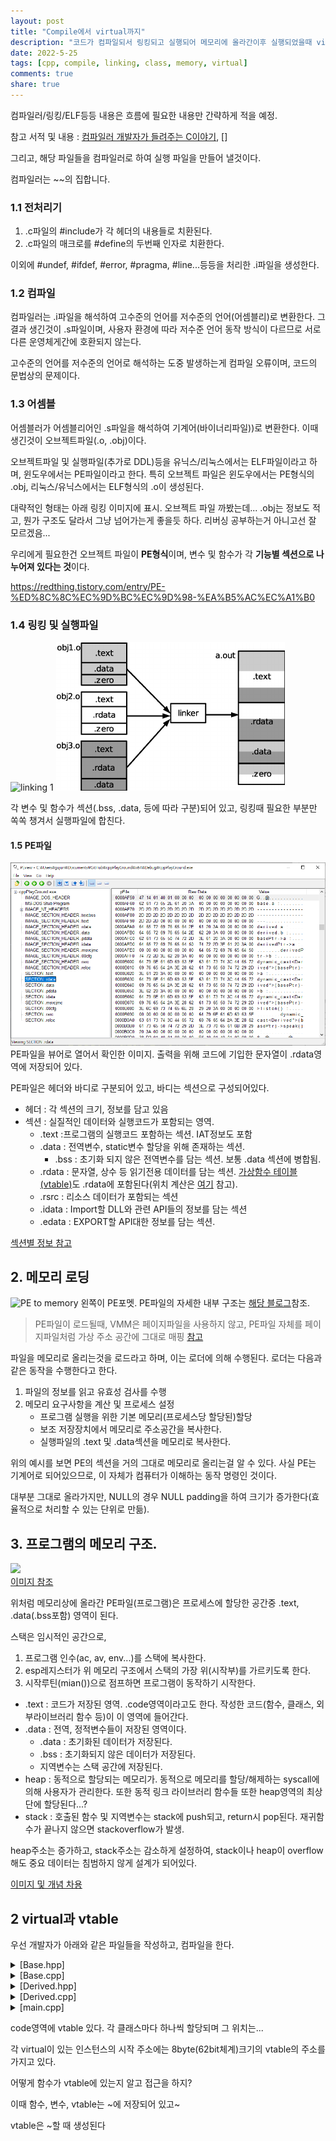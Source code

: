 ```yaml
---
layout: post
title: "Compile에서 virtual까지"
description: "코드가 컴파일되서 링킹되고 실행되어 메모리에 올라간이후 실행되었을때 virtual키워드는 어떻게 처리될지"
date: 2022-5-25
tags: [cpp, compile, linking, class, memory, virtual]
comments: true
share: true
---
```


컴파일러/링킹/ELF등등 내용은 흐름에 필요한 내용만 간략하게 적을 예정.

참고 서적 및 내용 : [컴파일러 개발자가 들려주는 C이야기](https://www.kyobobook.co.kr/product/detailViewKor.laf?mallGb=KOR&ejkGb=KOR&barcode=9788966263318), []


그리고, 해당 파일들을 컴파일러로 하여 실행 파일을 만들어 낼것이다.

컴파일러는 ~~의 집합니다.

### 1.1 전처리기
1. .c파일의 #include가 각 헤더의 내용들로 치환된다.
2. .c파일의 매크로를 #define의 두번째 인자로 치환한다.

이외에 #undef, #ifdef, #error, #pragma, #line...등등을 처리한 .i파일을 생성한다.

### 1.2 컴파일
컴파일러는 .i파일을 해석하여 고수준의 언어를 저수준의 언어(어셈블리)로 변환한다. 그 결과 생긴것이 .s파일이며, 사용자 환경에 따라 저수준 언어 동작 방식이 다르므로 서로다른 운영체게간에 호환되지 않는다. 

고수준의 언어를 저수준의 언어로 해석하는 도중 발생하는게 컴파일 오류이며, 코드의 문법상의 문제이다.

### 1.3 어셈블
어셈블러가 어셈블리어인 .s파일을 해석하여 기계어(바이너리파일))로 변환한다. 이때 생긴것이 오브젝트파일(.o, .obj)이다.

오브젝트파일 및 실행파일(추가로 DDL)등을 유닉스/리눅스에서는 ELF파일이라고 하며, 윈도우에서는 PE파일이라고 한다. 특히 오브젝트 파일은 윈도우에서는 PE형식의 .obj, 리눅스/유닉스에서는 ELF형식의 .o이 생성된다.

대략적인 형태는 아래 링킹 이미지에 표시. 오브젝트 파일 까봤는데... .obj는 정보도 적고, 뭔가 구조도 달라서 그냥 넘어가는게 좋을듯 하다. 리버싱 공부하는거 아니고선 잘 모르겠음...

우리에게 필요한건 오브젝트 파일이 **PE형식**이며, 변수 및 함수가 각 **기능별 섹션으로 나누어져 있다는 것**이다. 

https://redthing.tistory.com/entry/PE-%ED%8C%8C%EC%9D%BC%EC%9D%98-%EA%B5%AC%EC%A1%B0

### 1.4 링킹 및 실행파일
![linking 1](https://www.tenouk.com/Bufferoverflowc/Bufferoverflow1_files/image018.png)
![linking 2](/images\cpp\obj_linker.png)


각 변수 및 함수가 섹션(.bss, .data, 등에 따라 구분)되어 있고, 링킹때 필요한 부분만 쏙쏙 챙겨서 실행파일에 합친다.

#### 1.5 PE파일
![.exe PEview](/images\cpp\PE_readonly_section.png)
PE파일을 뷰어로 열어서 확인한 이미지. 출력을 위해 코드에 기입한 문자열이 .rdata영역에 저장되어 있다.

PE파일은 헤더와 바디로 구분되어 있고, 바디는 섹션으로 구성되어있다.
- 헤더 : 각 섹션의 크기, 정보를 담고 있음
- 섹션 : 실질적인 데이터와 실행코드가 포함되는 영역.
	- .text :프로그램의 실행코드 포함하는 섹션. IAT정보도 포함
	- .data	: 전역변수, static변수 할당을 위해 존재하는 섹션.
		- .bss : 초기화 되지 않은 전역변수를 담는 섹션. 보통 .data 섹션에 병합됨.
	- .rdata : 문자열, 상수 등 읽기전용 데이터를 담는 섹션. <u>가상함수 테이블(vtable)</u>도 .rdata에 포함된다(위치 계산은 [여기](https://www.sysnet.pe.kr/2/0/11167) 참고).
	- .rsrc : 리소스 데이터가 포함되는 섹션
	- .idata : Import할 DLL와 관련 API들의 정보를 담는 섹션
	- .edata : EXPORT할 API대한 정보를 담는 섹션.


[섹션별 정보 참고](https://unabated.tistory.com/entry/%EA%B0%9C%EB%85%90-%EC%9D%B4%ED%95%B4-PE-%ED%8C%8C%EC%9D%BC%EC%9D%98-%EA%B5%AC%EC%84%B1)

## 2. 메모리 로딩

![PE to memory](https://t1.daumcdn.net/cfile/tistory/2401E242588322871F) 왼쪽이 PE포멧. PE파일의 자세한 내부 구조는 [해당 블로그](https://m.blog.naver.com/luuzun/50190920011)참조. 

 > PE파일이 로드될때, VMM은 페이지파일을 사용하지 않고, PE파일 자체를 페이지파일처럼 가상 주소 공간에 그대로 매핑
 [참고](https://redthing.tistory.com/entry/PE-%ED%8C%8C%EC%9D%BC%EC%9D%98-%EA%B5%AC%EC%A1%B0)

파일을 메모리로 올리는것을 로드라고 하며, 이는 로더에 의해 수행된다. 로더는 다음과 같은 동작을 수행한다고 한다.
1. 파일의 정보를 읽고 유효성 검사를 수행
2. 메모리 요구사항을 계산 및 프로세스 설정
	- 프로그램 실행을 위한 기본 메모리(프로세스당 할당된)할당
	- 보조 저장장치에서 메모리로 주소공간을 복사한다.
	- 실행파일의 .text 및 .data섹션을 메모리로 복사한다.

위의 예시를 보면 PE의 섹션을 거의 그대로 메모리로 올리는걸 알 수 있다. 사실 PE는 기계어로 되어있으므로, 이 자체가 컴퓨터가 이해하는 동작 명령인 것이다.

대부분 그대로 올라가지만, NULL의 경우 NULL padding을 하여 크기가 증가한다(효율적으로 처리할 수 있는 단위로 만듦).

## 3. 프로그램의 메모리 구조.
![](https://www.oreilly.com/library/view/learning-malware-analysis/9781788392501/assets/ba1d4dd8-ba89-4e7c-a7ee-6432a84cd179.png) <br>[이미지 참조](https://www.oreilly.com/library/view/learning-malware-analysis/9781788392501/813ebede-c3ab-41be-9cdd-32d4baac9d37.xhtml)

위처럼 메모리상에 올라간 PE파일(프로그램)은 프로세스에 할당한 공간중 .text, .data(.bss포함) 영역이 된다.

스택은 임시적인 공간으로, 
1. 프로그램 인수(ac, av, env...)를 스택에 복사한다.
2. esp레지스터가 위 메모리 구조에서 스택의 가장 위(시작부)를 가르키도록 한다.
3. 시작루틴(mian())으로 점프하면 프로그램이 동작하기 시작한다.

- .text : 코드가 저장된 영역. .code영역이라고도 한다. 작성한 코드(함수, 클래스, 외부라이브러리 함수 등)이 이 영역에 들어간다.
- .data : 전역, 정적변수들이 저장된 영역이다.
	- .data : 초기화된 데이터가 저장된다.
	- .bss : 초기화되지 않은 데이터가 저장된다.
	- 지역변수는 스택 공간에 저장된다.
- heap : 동적으로 할당되는 메모리가. 동적으로 메모리를 할당/해제하는 syscall에 의해 사용자가 관리한다. 또한 동적 링크 라이브러리 함수들 또한 heap영역의 최상단에 할당된다...?
- stack : 호출된 함수 및 지역변수는 stack에 push되고, return시 pop된다. 재귀함수가 끝나지 않으면 stackoverflow가 발생.

heap주소는 증가하고, stack주소는 감소하게 설정하여, stack이나 heap이 overflow해도 중요 데이터는 침범하지 않게 설계가 되어있다.

[이미지 및 개념 차용](https://www.tenouk.com/Bufferoverflowc/Bufferoverflow1c.html)

## 2 virtual과 vtable

우선 개발자가 아래와 같은 파일들을 작성하고, 컴파일을 한다.
<details> 
<summary> [Base.hpp] </summary>
<div markdown="1">
```cpp
class Base
{
public:
	int a;
	Base() :a(42) {}
	virtual void listen();
	void speak();
};
```
</div>
</details>

<details> 
<summary> [Base.cpp] </summary>
<div markdown="1">

```cpp
#include <iostream>
#include "Base.h"

void Base::listen()
{
	std::cout << "Base listen" << std::endl;
}

void Base::speak()
{
	std::cout << "Base speak" << std::endl;
}
```

</div>
</details>

<details> 
<summary> [Derived.hpp] </summary>
<div markdown="1">

```cpp
class Derived : public Base
{
public:
	int b;
	Derived() :b(43) { a = 41; }
	virtual void listen() override;
	void speak();
};
```
</div>
</details>

<details> 
<summary> [Derived.cpp] </summary>
<div markdown="1">

```cpp
#include <iostream>
#include "Derived.h"

void Derived::listen()
{
	std::cout << "Derived listen" << std::endl;
}

void Derived::speak()
{
	std::cout << "Derived speak" << std::endl;
}
```

</div>
</details>



<details> 
<summary> [main.cpp] </summary>
<div markdown="1">

```cpp
#include <iostream>
#include "Base.h"
#include "Derived.h"


int main()
{
	Base base;
	Derived derived;
	Base* basePtr = new Base();
	Derived* derivedPtr = new Derived();
	Base* derivedPoly = new Derived();
	//std::cout << << std::endl;
	
	std::cout << "base.a :" << base.a << std::endl;
	base.listen();
	base.speak();
	std::cout << "-----------------------------------" << std::endl;
	std::cout << "derived.a :" << derived.a << std::endl;
	std::cout << "derived.b :" << derived.b << std::endl;
	derived.listen();
	derived.speak();
	std::cout << "-----------------------------------" << std::endl;
	std::cout << "basePtr->a :" << basePtr->a << std::endl;
	basePtr->listen();
	basePtr->speak();
	std::cout << "-----------------------------------" << std::endl;
	std::cout << "derivedPtr->a :" << derivedPtr->a << std::endl;
	std::cout << "derivedPtr->b :" << derivedPtr->b << std::endl;
	derivedPtr->listen();
	derivedPtr->speak();
	std::cout << "-----------------------------------" << std::endl;
	std::cout << "basePtr->a :"  << derivedPoly->a << std::endl;
	// dynamic_cast -> 동적때 결정됨.
	std::cout << "dynamic_cast<Derived*>(basePtr)->a :" << dynamic_cast<Derived*>(derivedPoly)->a << std::endl;
	std::cout << "dynamic_cast<Derived*>(basePtr)->b :" << dynamic_cast<Derived*>(derivedPoly)->b << std::endl;
	derivedPoly->listen();
	derivedPoly->speak();
	std::cout << "dynamic_cast<Derived*>(basePtr)->listen() :";
	dynamic_cast<Derived*>(derivedPoly)->listen();
	std::cout << "dynamic_cast<Derived*>(basePtr)->speak() :";
	dynamic_cast<Derived*>(derivedPoly)->speak();
}
```

</div>
</details>

code영역에 vtable 있다. 각 클래스마다 하나씩 할당되며 그 위치는...

각 virtual이 있는 인스턴스의 시작 주소에는 8byte(62bit체계)크기의 vtable의 주소를 가지고 있다. 

어떻게 함수가 vtable에 있는지 알고 접근을 하지?


이때 함수, 변수, vtable는 ~에 저장되어 있고~

vtable은 ~할 때 생성된다

